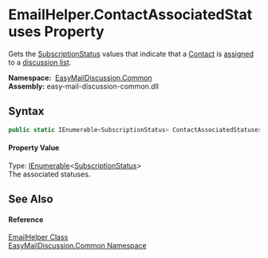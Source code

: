 EmailHelper.ContactAssociatedStatuses Property
==============================================
Gets the [SubscriptionStatus][1] values that indicate that a [Contact][2] is [assigned][3] to a [discussion list][4].

  **Namespace:**  [EasyMailDiscussion.Common][5]  
  **Assembly:** easy-mail-discussion-common.dll

Syntax
------

```csharp
public static IEnumerable<SubscriptionStatus> ContactAssociatedStatuses { get; }
```

#### Property Value
Type: [IEnumerable][6]&lt;[SubscriptionStatus][1]>  
 The associated statuses. 

See Also
--------

#### Reference
[EmailHelper Class][7]  
[EasyMailDiscussion.Common Namespace][5]  

[1]: ../../EasyMailDiscussion.Common.Database/SubscriptionStatus/README.md
[2]: ../../EasyMailDiscussion.Common.Database/Contact/README.md
[3]: ../../EasyMailDiscussion.Common.Database/ContactSubscription/README.md
[4]: ../../EasyMailDiscussion.Common.Database/DiscussionList/README.md
[5]: ../README.md
[6]: https://docs.microsoft.com/dotnet/api/system.collections.generic.ienumerable-1
[7]: README.md